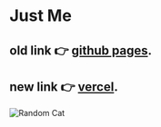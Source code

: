# Just Me

## old link 👉 [github pages](https://usmhic.vercel.app/).
## new link 👉 [vercel](https://usmhic.vercel.app/).

![Random Cat](https://cataas.com/cat)
